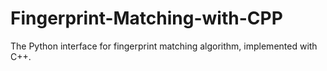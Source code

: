 # Fingerprint-Matching-with-CPP
The Python interface for fingerprint matching algorithm, implemented with C++.
